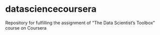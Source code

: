# datasciencecoursera
Repository for fulfilling the assignment of "The Data Scientist’s Toolbox" course on Coursera
